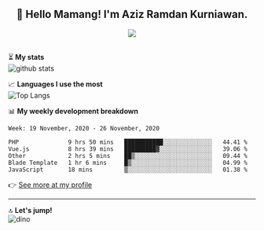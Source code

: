<h2 align="center">👋 Hello Mamang! I'm Aziz Ramdan Kurniawan.</h2>  
<p align="center">
  <img src="https://komarev.com/ghpvc/?username=azizramdan"> <br><br>
</p>
    
⏳ **My stats**  
![github stats](https://github-readme-stats.vercel.app/api?username=azizramdan&show_icons=true&count_private=true&title_color=000&hide_border=true&hide_title=true)  

📈 **Languages I use the most**  
![Top Langs](https://github-readme-stats.vercel.app/api/top-langs/?username=azizramdan&layout=compact&langs_count=6&hide=tsql&hide_border=true&hide_title=true&exclude_repo=Futsal-Go,Futsal-Go-Admin,Sistem-Informasi-Sensus-Harian-Rawat-Inap)  

📊 **My weekly development breakdown**
<!--START_SECTION:waka-->
```text
Week: 19 November, 2020 - 26 November, 2020

PHP              9 hrs 50 mins   ███████████░░░░░░░░░░░░░░   44.41 % 
Vue.js           8 hrs 39 mins   █████████▓░░░░░░░░░░░░░░░   39.06 % 
Other            2 hrs 5 mins    ██▒░░░░░░░░░░░░░░░░░░░░░░   09.44 % 
Blade Template   1 hr 6 mins     █▒░░░░░░░░░░░░░░░░░░░░░░░   04.99 % 
JavaScript       18 mins         ▒░░░░░░░░░░░░░░░░░░░░░░░░   01.38 % 
```
<!--END_SECTION:waka-->
👉 [See more at my profile](https://wakatime.com/@azizramdan)
***
🔝 **Let's jump!**  
![dino](https://raw.githubusercontent.com/azizramdan/azizramdan/master/dino.gif)  
